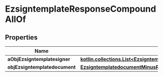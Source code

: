 
# EzsigntemplateResponseCompoundAllOf

## Properties
Name | Type | Description | Notes
------------ | ------------- | ------------- | -------------
**aObjEzsigntemplatesigner** | [**kotlin.collections.List&lt;EzsigntemplatesignerMinusResponseCompound&gt;**](EzsigntemplatesignerMinusResponseCompound.md) |  | 
**objEzsigntemplatedocument** | [**EzsigntemplatedocumentMinusResponse**](EzsigntemplatedocumentMinusResponse.md) |  |  [optional]



